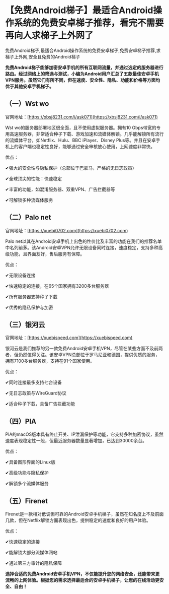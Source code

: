 # 【免费Android梯子】最适合Android操作系统的免费安卓梯子推荐，看完不需要再向人求梯子上外网了
免费Android梯子,最适合Android操作系统的免费安卓梯子,免费安卓梯子推荐,求梯子上外网,安全且免费的Android梯子

**免费Android梯子能够加密安卓手机的所有互联网流量，并通过选定的服务器进行路由。经过网络上的筛选与测试，小编为Android用户汇总了五款最佳安卓手机VPN服务。虽然它们有所不同，但在速度、安全性、隐私、功能和价格等方面均优于其他安卓手机梯子。**

## （一）Wst wo
官网地址：[https://xbsj8231.com/i/ask071](https://xbsj8231.com/i/ask071)

Wst wo的服务器部署地区很全面，且不使用虚拟服务器。拥有10 Gbps带宽的专用高速服务器，非常适合种子下载、游戏加速和流媒体解锁。几乎能解锁所有流行的流媒体平台，如Netflix、Hulu、BBC iPlayer、Disney Plus等。并且在安卓手机上的客户端也稳定性良好，能够通过安全审核放心使用，上网速度非常快。

优点：

✔强大的安全性与隐私保护（总部位于巴拿马，严格的无日志政策）

✔全球顶尖的性能：快速稳定

✔丰富的功能，如混淆服务器、双重VPN、广告拦截器等

✔可解锁多种流媒体服务

## （二）Palo net
官网地址：[https://xuebi0702.com](https://xuebi0702.com)

Palo net以其在Android安卓手机上出色的性价比及丰富的功能在我们的推荐名单中名列前茅。该Android安卓VPN允许无限设备同时连接，速度稳定，支持多种高级功能，且界面友好，售后服务有保障。

优点：

✔无限设备连接

✔快速稳定的连接，在65个国家拥有3200多台服务器

✔所有服务器支持种子下载

✔优秀的隐私保护与加密

## （三）银河云
官网地址：[https://xuebispeed.com](https://xuebispeed.com)

银河云是我们推荐的另一款免费Android安卓手机VPN，尽管在某些方面不及前两者，但仍然值得关注。该安卓VPN总部位于罗马尼亚和德国，提供优质的服务，拥有7100多台服务器，支持在91个国家使用。

优点：

✔同时连接最多支持七台设备

✔无日志政策与WireGuard协议

✔适合种子下载，具备广告拦截功能

## （四）PIA
PIA的macOS版本具有终止开关、IP泄漏保护等功能，它支持多种加密协议，虽然速度表现稳定性一般，但最近服务器数量显著增加，已达到30000余台。

优点：

✔具备图形界面的Linux版

✔高级功能与隐私保护

✔解锁多个流媒体服务

## （五）Firenet
Firenet是一款相对低调但可靠的Android安卓手机梯子，虽然在知名度上不及前面几款，但在Netflix解锁方面表现出色，提供稳定的速度和良好的用户体验。

优点：

✔快速稳定的连接

✔能解锁大部分流媒体网站

✔通过第三方审计的隐私保障

**选择合适的免费Android安卓手机VPN，不仅能提升您的网络安全，还能带来更流畅的上网体验。根据您的需求选择最适合的安卓手机梯子，让您的在线活动更安全、自由！**
